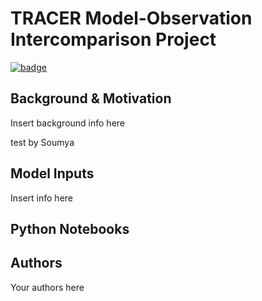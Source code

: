 # TRACER Model-Observation Intercomparison Project

[![badge](https://img.shields.io/static/v1.svg?logo=Jupyter&label=ARM+JupyterHub&message=ACE+Environment&color=blue)](https://jupyterhub.arm.gov/hub/user-redirect/git-pull?repo=https%3A//github.com/ARM-Synergy/tracer-mip&urlpath=lab/tree/tracer-mip/../user-data-home/tracer-mip/notebooks&branch=main)

## Background & Motivation

Insert background info here

test by Soumya

## Model Inputs

Insert info here

## Python Notebooks

## Authors

Your authors here
